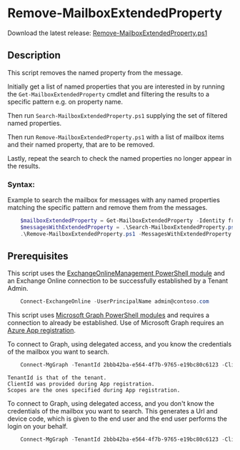 # Remove-MailboxExtendedProperty

Download the latest release: [Remove-MailboxExtendedProperty.ps1](https://github.com/microsoft/CSS-Exchange/releases/latest/download/Remove-MailboxExtendedProperty.ps1)

## Description

This script removes the named property from the message.

Initially get a list of named properties that you are interested in by running the `Get-MailboxExtendedProperty` cmdlet and filtering the results to a specific pattern e.g. on property name.

Then run `Search-MailboxExtendedProperty.ps1` supplying the set of filtered named properties.

Then run `Remove-MailboxExtendedProperty.ps1` with a list of mailbox items and their named property, that are to be removed.

Lastly, repeat the search to check the named properties no longer appear in the results.

### Syntax:

Example to search the mailbox for messages with any named properties matching the specific pattern and remove them from the messages.
```PowerShell
    $mailboxExtendedProperty = Get-MailboxExtendedProperty -Identity fred@contoso.com | Where-Object { $_.PropertyName -like '*Some Pattern*' }
    $messagesWithExtendedProperty = .\Search-MailboxExtendedProperty.ps1 -MailboxExtendedProperty $mailboxExtendedProperty
    .\Remove-MailboxExtendedProperty.ps1 -MessagesWithExtendedProperty $messagesWithExtendedProperty
```

## Prerequisites

This script uses the [ExchangeOnlineManagement PowerShell module](Search-MailboxExtendedProperty.md#install-exchangeonlinemanagement-powershell-module) and an Exchange Online connection to be successfully established by a Tenant Admin.

```PowerShell
    Connect-ExchangeOnline -UserPrincipalName admin@contoso.com
```

This script uses [Microsoft Graph PowerShell modules](Search-MailboxExtendedProperty.md#install-microsoft-graph-powershell-modules) and requires a connection to already be established. Use of Microsoft Graph requires an [Azure App registration](Search-MailboxExtendedProperty.md#azure-app-registration).

To connect to Graph, using delegated access, and you know the credentials of the mailbox you want to search.

```PowerShell
    Connect-MgGraph -TenantId 2bbb42ba-e564-4f7b-9765-e19bc80c6123 -ClientId 8af900d8-db73-4918-81ef-3d35a873b6b2 -Scopes "User.Read Mail.ReadWrite"
```

    TenantId is that of the tenant.
    ClientId was provided during App registration.
    Scopes are the ones specified during App registration.

To connect to Graph, using delegated access, and you don't know the credentials of the mailbox you want to search. This generates a Url and device code, which is given to the end user and the end user performs the login on your behalf.

```PowerShell
    Connect-MgGraph -TenantId 2bbb42ba-e564-4f7b-9765-e19bc80c6123 -ClientId 8af900d8-db73-4918-81ef-3d35a873b6b2 -Scopes "User.Read Mail.ReadWrite" -UseDeviceCode
```
